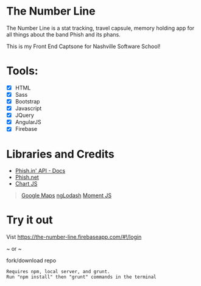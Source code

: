 # The Number Line

The Number Line is a stat tracking, travel capsule, memory holding app for all things about the band Phish and its phans.

This is my Front End Captsone for Nashville Software School!

# Tools:

- [x] HTML 
- [x] Sass 
- [x] Bootstrap 
- [x] Javascript 
- [x] JQuery 
- [x] AngularJS 
- [x] Firebase

# Libraries and Credits

- [Phish.in' API - Docs ](http://phish.in/api-docs)
- [Phish.net](http://phish.net/)
- [Chart JS](http://www.chartjs.org/)
>[Google Maps](https://developers.google.com/maps/)
>[ngLodash](https://github.com/rockabox/ng-lodash)
>[Moment JS](https://momentjs.com/)

# Try it out

Vist https://the-number-line.firebaseapp.com/#!/login

~ or ~

fork/download repo 

```
Requires npm, local server, and grunt.
Run "npm install" then "grunt" commands in the terminal  
```